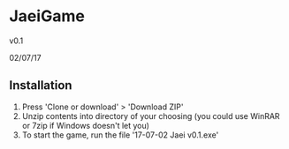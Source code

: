 # JaeiGame

v0.1

02/07/17

## Installation

1. Press 'Clone or download' > 'Download ZIP'
2. Unzip contents into directory of your choosing (you could use WinRAR or 7zip if Windows doesn't let you)
3. To start the game, run the file '17-07-02 Jaei v0.1.exe'


